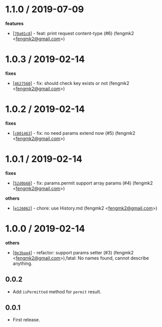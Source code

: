 
1.1.0 / 2019-07-09
==================

**features**
  * [[`70a01c8`](http://github.com/eggjs/egg-parameters/commit/70a01c845b58d2e74eb6d69e986bed60dfb01abd)] - feat: print request content-type (#6) (fengmk2 <<fengmk2@gmail.com>>)

1.0.3 / 2019-02-14
==================

**fixes**
  * [[`4627560`](http://github.com/eggjs/egg-parameters/commit/4627560865c308dade185d631658b68246af68a1)] - fix: should check key exists or not (fengmk2 <<fengmk2@gmail.com>>)

1.0.2 / 2019-02-14
==================

**fixes**
  * [[`c001463`](http://github.com/eggjs/egg-parameters/commit/c0014630170a296cc40f18172b5819f1a8d327a5)] - fix: no need params extend now (#5) (fengmk2 <<fengmk2@gmail.com>>)

1.0.1 / 2019-02-14
==================

**fixes**
  * [[`52d0b68`](http://github.com/eggjs/egg-parameters/commit/52d0b68cd2188de0a7b8f19641cb95a9e13d7319)] - fix: params.permit support array params (#4) (fengmk2 <<fengmk2@gmail.com>>)

**others**
  * [[`e126062`](http://github.com/eggjs/egg-parameters/commit/e126062835d413ab0c7f5701e24b549173491b9a)] - chore: use History.md (fengmk2 <<fengmk2@gmail.com>>)

1.0.0 / 2019-02-14
==================

**others**
  * [[`0e3bae4`](http://github.com/eggjs/egg-parameters/commit/0e3bae43d9503df8cd59fe12d9f3582c6d1ca130)] - refactor: support params setter (#3) (fengmk2 <<fengmk2@gmail.com>>),fatal: No names found, cannot describe anything.

0.0.2
-----

- Add `isPermitted` method for `permit` result.

0.0.1
-----

- First release.
